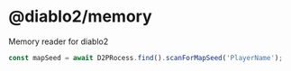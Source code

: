 # @diablo2/memory

Memory reader for diablo2


```typescript
const mapSeed = await D2PRocess.find().scanForMapSeed('PlayerName');
```